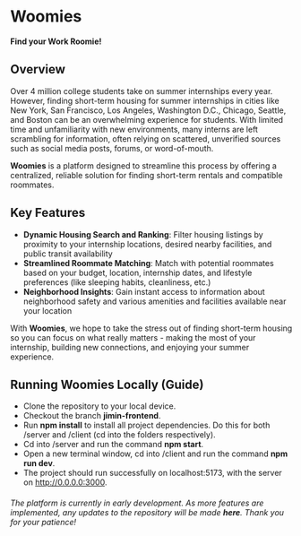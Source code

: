 # Woomies
**Find your Work Roomie!**

## Overview
Over 4 million college students take on summer internships every year. However, finding short-term housing for summer internships in cities like New York, San Francisco, Los Angeles, Washington D.C., Chicago, Seattle, and Boston can be an overwhelming experience for students. With limited time and unfamiliarity with new environments, many interns are left scrambling for information, often relying on scattered, unverified sources such as social media posts, forums, or word-of-mouth.

**Woomies** is a platform designed to streamline this process by offering a centralized, reliable solution for finding short-term rentals and compatible roommates.

## Key Features
- **Dynamic Housing Search and Ranking**: Filter housing listings by proximity to your internship locations, desired nearby facilities, and public transit availability
- **Streamlined Roommate Matching**: Match with potential roommates based on your budget, location, internship dates, and lifestyle preferences (like sleeping habits, cleanliness, etc.)
- **Neighborhood Insights**: Gain instant access to information about neighborhood safety and various amenities and facilities available near your location

With **Woomies**, we hope to take the stress out of finding short-term housing so you can focus on what really matters - making the most of your internship, building new connections, and enjoying your summer experience.

## Running Woomies Locally (Guide)
- Clone the repository to your local device.
- Checkout the branch **jimin-frontend**.
- Run **npm install** to install all project dependencies. Do this for both /server and /client (cd into the folders respectively).
- Cd into /server and run the command **npm start**.
- Open a new terminal window, cd into /client and run the command **npm run dev**.
- The project should run successfully on localhost:5173, with the server on http://0.0.0.0:3000.

###### The platform is currently in early development. As more features are implemented, any updates to the repository will be made **here**. Thank you for your patience!

